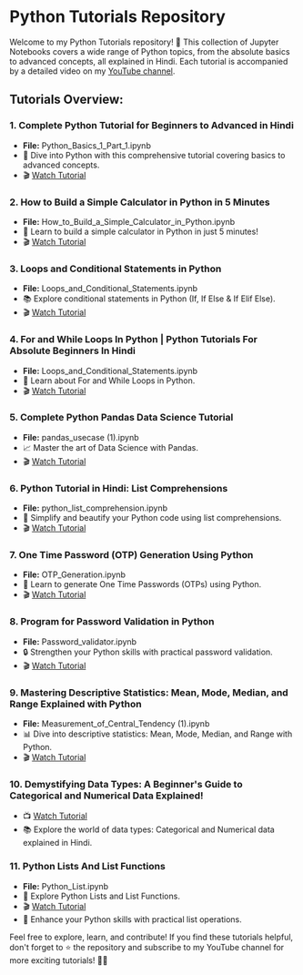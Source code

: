 # Python Tutorials Repository

Welcome to my Python Tutorials repository! 🚀 This collection of Jupyter Notebooks covers a wide range of Python topics, from the absolute basics to advanced concepts, all explained in Hindi. Each tutorial is accompanied by a detailed video on my [YouTube channel](https://www.youtube.com/c/DataScienceWallah).

## Tutorials Overview:

### 1. **Complete Python Tutorial for Beginners to Advanced in Hindi**
- **File:** Python_Basics_1_Part_1.ipynb
- 📘 Dive into Python with this comprehensive tutorial covering basics to advanced concepts.
- 🎬 [Watch Tutorial](https://youtu.be/aZF2kST1Lr8?si=pfL9Ri4siGzCHpfJ)

### 2. **How to Build a Simple Calculator in Python in 5 Minutes**
- **File:** How_to_Build_a_Simple_Calculator_in_Python.ipynb
- 📝 Learn to build a simple calculator in Python in just 5 minutes!
- 🎬 [Watch Tutorial](https://youtu.be/lwlDe7kAi5Y?si=Ce4Mu5jHhb2RkfMW)

### 3. **Loops and Conditional Statements in Python**
- **File:** Loops_and_Conditional_Statements.ipynb
- 📚 Explore conditional statements in Python (If, If Else & If Elif Else).
- 🎬 [Watch Tutorial](https://youtu.be/S_M_IalXS5U?si=owdC9rLuieEPWEEU)

### 4. **For and While Loops In Python | Python Tutorials For Absolute Beginners In Hindi**
- **File:** Loops_and_Conditional_Statements.ipynb
- 📘 Learn about For and While Loops in Python.
- 🎬 [Watch Tutorial](https://youtu.be/Wb2C_TW90L0?si=TBYi7V8RL7OLhBEb)

### 5. **Complete Python Pandas Data Science Tutorial**
- **File:** pandas_usecase (1).ipynb
- 📈 Master the art of Data Science with Pandas.
- 🎬 [Watch Tutorial](https://youtu.be/DJLGaE9UWSg?si=m2Yv-dnrGf_7DZBT)

### 6. **Python Tutorial in Hindi: List Comprehensions**
- **File:** python_list_comprehension.ipynb
- 🔄 Simplify and beautify your Python code using list comprehensions.
- 🎬 [Watch Tutorial](https://youtu.be/pxgScj393-U?si=rFoGsBxdgVLX06r5)

### 7. **One Time Password (OTP) Generation Using Python**
- **File:** OTP_Generation.ipynb
- 🔐 Learn to generate One Time Passwords (OTPs) using Python.
- 🎬 [Watch Tutorial](https://youtu.be/Fb6lLtywWyk?si=LTB8uDiIH48eVJBH)

### 8. **Program for Password Validation in Python**
- **File:** Password_validator.ipynb
- 🔒 Strengthen your Python skills with practical password validation.
- 🎬 [Watch Tutorial](https://youtu.be/JAOcUWYwMYo?si=KsHleovWvTFeWmX1)

### 9. **Mastering Descriptive Statistics: Mean, Mode, Median, and Range Explained with Python**
- **File:** Measurement_of_Central_Tendency (1).ipynb
- 📊 Dive into descriptive statistics: Mean, Mode, Median, and Range with Python.
- 🎬 [Watch Tutorial](https://youtu.be/Z94lM-fYIl8?si=I1jNmWdtvJQoZFXR)

### 10. **Demystifying Data Types: A Beginner's Guide to Categorical and Numerical Data Explained!**
- 📺 [Watch Tutorial](https://youtu.be/DWYItd0Wb6M?si=cKdSu9iFXTJCjwqc)
- 📚 Explore the world of data types: Categorical and Numerical data explained in Hindi.

### 11. **Python Lists And List Functions**
- **File:** Python_List.ipynb
- 📝 Explore Python Lists and List Functions.
- 🎬 [Watch Tutorial](https://youtu.be/JzOwVPOpgLA)
- 🚀 Enhance your Python skills with practical list operations.

Feel free to explore, learn, and contribute! If you find these tutorials helpful, don't forget to ⭐️ the repository and subscribe to my YouTube channel for more exciting tutorials! 🚀🌟
